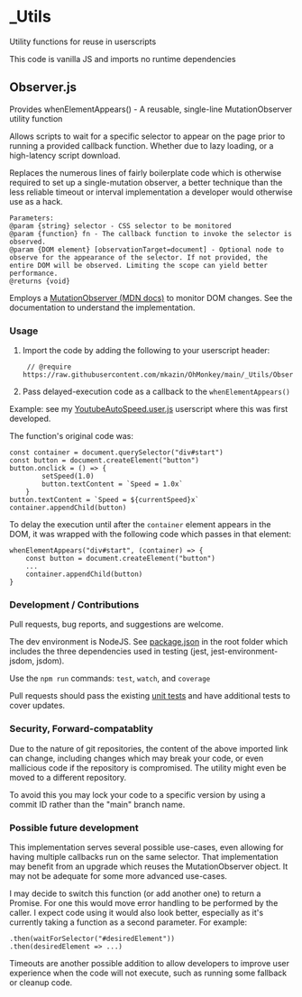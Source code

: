 # _Utils
Utility functions for reuse in userscripts

This code is vanilla JS and imports no runtime dependencies

## Observer.js

Provides whenElementAppears() - A reusable, single-line MutationObserver utility function

Allows scripts to wait for a specific selector to appear on the page prior to running a provided callback function. Whether due to lazy loading, or a high-latency script download.

Replaces the numerous lines of fairly boilerplate code which is otherwise required to set up a single-mutation observer, a better technique than the less reliable timeout or interval implementation a developer would otherwise use as a hack.

    Parameters:
    @param {string} selector - CSS selector to be monitored
    @param {function} fn - The callback function to invoke the selector is observed.
    @param {DOM element} [observationTarget=document] - Optional node to observe for the appearance of the selector. If not provided, the entire DOM will be observed. Limiting the scope can yield better performance.
    @returns {void}

Employs a [MutationObserver (MDN docs)](https://developer.mozilla.org/en-US/docs/Web/API/MutationObserver) to monitor DOM changes. See the documentation to understand the implementation.

### Usage

1. Import the code by adding the following to your userscript header:

        // @require      https://raw.githubusercontent.com/mkazin/OhMonkey/main/_Utils/Observer.js
1. Pass delayed-execution code as a callback to the `whenElementAppears()`

Example: see my [YoutubeAutoSpeed.user.js](../Google/YoutubeAutoSpeed.user.js) userscript where this was first developed.

The function's original code was:

    const container = document.querySelector("div#start")
    const button = document.createElement("button")
    button.onclick = () => {
            setSpeed(1.0)
            button.textContent = `Speed = 1.0x`
        }
    button.textContent = `Speed = ${currentSpeed}x`
    container.appendChild(button)

To delay the execution until after the `container` element appears in the DOM, it was wrapped with the following code which passes in that element:

    whenElementAppears("div#start", (container) => {
        const button = document.createElement("button")
        ...
        container.appendChild(button)
    }

### Development / Contributions
Pull requests, bug reports, and suggestions are welcome.

The dev environment is NodeJS. See [package.json](../package.json) in the root folder which includes the three dependencies used in testing (jest, jest-environment-jsdom, jsdom).

Use the `npm run` commands: `test`, `watch`, and `coverage`

Pull requests should pass the existing [unit tests](/__tests__/) and have additional tests to cover updates.

### Security, Forward-compatablity
Due to the nature of git repositories, the content of the above imported link can change, including changes which may break your code, or even mallicious code if the repository is compromised. The utility might even be moved to a different repository.

To avoid this you may lock your code to a specific version by using a commit ID rather than the "main" branch name.

### Possible future development

This implementation serves several possible use-cases, even allowing for having multiple callbacks run on the same selector. That implementation may benefit from an upgrade which reuses the MutationObserver object. It may not be adequate for some more advanced use-cases.

I may decide to switch this function (or add another one) to return a Promise. For one this would move error handling to be performed by the caller.
I expect code using it would also look better, especially as it's currently taking a function as a second parameter. For example:

    .then(waitForSelector("#desiredElement"))
    .then(desiredElement => ...)

Timeouts are another possible addition to allow developers to improve user experience when the code will not execute, such as running some fallback or cleanup code.

